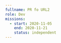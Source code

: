 ```yaml
---
fullname: PR fo URL2
role: Dev
missions:
  - start: 2020-11-05
    end: 2020-11-21
    status: independent
---
```



